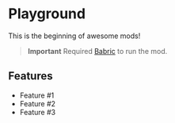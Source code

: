 # Playground

This is the beginning of awesome mods!

> **Important**
> Required [Babric](https://github.com/Turnip-Labs/babric-instance-repo/releases) to run the mod.

## Features

- Feature #1
- Feature #2
- Feature #3
